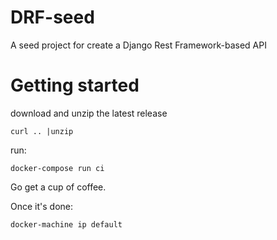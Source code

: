 # DRF-seed
A seed project for create a Django Rest Framework-based API

# Getting started

download and unzip the latest release
```
curl .. |unzip 
```

run:
```
docker-compose run ci
```

Go get a cup of coffee.

Once it's done:

```
docker-machine ip default
```


